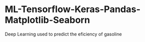 # ML-Tensorflow-Keras-Pandas-Matplotlib-Seaborn
Deep Learning used to predict the eficiency of gasoline
